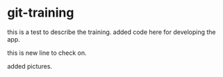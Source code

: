 # git-training

this is a test to describe the training.
added code here for developing the app.

this is new line to check on.


added pictures.